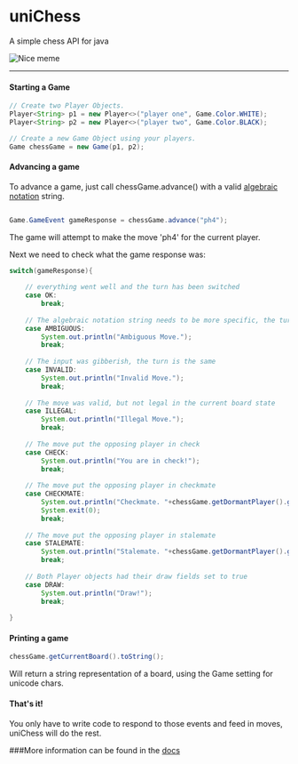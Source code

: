 # uniChess
A simple chess API for java

![Nice meme](http://i.imgur.com/bLQXHMi.jpg "Screen of ConsoleChess")


***

#### Starting a Game

``` Java
// Create two Player Objects.
Player<String> p1 = new Player<>("player one", Game.Color.WHITE);
Player<String> p2 = new Player<>("player two", Game.Color.BLACK);

// Create a new Game Object using your players.
Game chessGame = new Game(p1, p2);
```

#### Advancing a game

To advance a game, just call chessGame.advance() with a valid [algebraic notation](https://en.wikipedia.org/wiki/Algebraic_notation_(chess)#Notation_for_moves) string. 

``` Java

Game.GameEvent gameResponse = chessGame.advance("ph4");
```

The game will attempt to make the move 'ph4' for the current player. 

Next we need to check what the game response was:

``` Java
switch(gameResponse){
	
	// everything went well and the turn has been switched
	case OK:
		break;
	
	// The algebraic notation string needs to be more specific, the turn is the same
	case AMBIGUOUS:
		System.out.println("Ambiguous Move.");
		break;
	
	// The input was gibberish, the turn is the same
	case INVALID:
		System.out.println("Invalid Move.");
		break; 
	
	// The move was valid, but not legal in the current board state
	case ILLEGAL:
		System.out.println("Illegal Move.");					
		break;
	
	// The move put the opposing player in check
	case CHECK:
		System.out.println("You are in check!");
		break;
	
	// The move put the opposing player in checkmate
	case CHECKMATE:
		System.out.println("Checkmate. "+chessGame.getDormantPlayer().getID()+" wins!");
		System.exit(0);
		break;
	
	// The move put the opposing player in stalemate
	case STALEMATE:
		System.out.println("Stalemate. "+chessGame.getDormantPlayer().getID()+" wins!");
		break;
	
	// Both Player objects had their draw fields set to true
	case DRAW:
		System.out.println("Draw!");
		break;
		
}
```
#### Printing a game
```Java
chessGame.getCurrentBoard().toString();
```

Will return a string representation of a board, using the Game setting for unicode chars. 

#### That's it!

You only have to write code to respond to those events and feed in moves, uniChess will do the rest. 

###More information can be found in the [docs](https://cschlisner.github.io/uniChess/apidocs/index.html)

